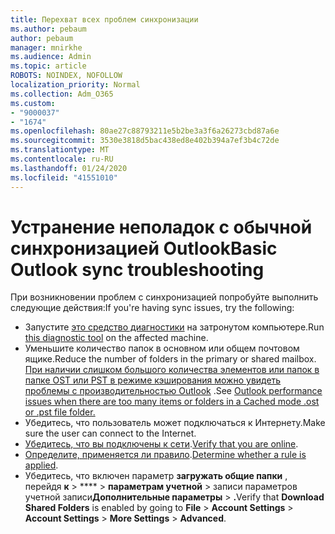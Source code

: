 ```yaml
---
title: Перехват всех проблем синхронизации
ms.author: pebaum
author: pebaum
manager: mnirkhe
ms.audience: Admin
ms.topic: article
ROBOTS: NOINDEX, NOFOLLOW
localization_priority: Normal
ms.collection: Adm_O365
ms.custom:
- "9000037"
- "1674"
ms.openlocfilehash: 80ae27c88793211e5b2be3a3f6a26273cbd87a6e
ms.sourcegitcommit: 3530e3818d5bac438ed8e402b394a7ef3b4c72de
ms.translationtype: MT
ms.contentlocale: ru-RU
ms.lasthandoff: 01/24/2020
ms.locfileid: "41551010"
---
```

# <a name="basic-outlook-sync-troubleshooting"></a><span data-ttu-id="3d19d-102">Устранение неполадок с обычной синхронизацией Outlook</span><span class="sxs-lookup"><span data-stu-id="3d19d-102">Basic Outlook sync troubleshooting</span></span>

<span data-ttu-id="3d19d-103">При возникновении проблем с синхронизацией попробуйте выполнить следующие действия:</span><span class="sxs-lookup"><span data-stu-id="3d19d-103">If you're having sync issues, try the following:</span></span>

- <span data-ttu-id="3d19d-104">Запустите [это средство диагностики](https://aka.ms/sara-outlooksendreceive) на затронутом компьютере.</span><span class="sxs-lookup"><span data-stu-id="3d19d-104">Run [this diagnostic tool](https://aka.ms/sara-outlooksendreceive) on the affected machine.</span></span>
- <span data-ttu-id="3d19d-105">Уменьшите количество папок в основном или общем почтовом ящике.</span><span class="sxs-lookup"><span data-stu-id="3d19d-105">Reduce the number of folders in the primary or shared mailbox.</span></span> <span data-ttu-id="3d19d-106">[При наличии слишком большого количества элементов или папок в папке OST или PST в режиме кэширования можно увидеть проблемы с производительностью Outlook](https://support.microsoft.com/help/2768656/outlook-performance-issues-when-there-are-too-many-items-or-folders-in) .</span><span class="sxs-lookup"><span data-stu-id="3d19d-106">See [Outlook performance issues when there are too many items or folders in a Cached mode .ost or .pst file folder.](https://support.microsoft.com/help/2768656/outlook-performance-issues-when-there-are-too-many-items-or-folders-in)</span></span>
- <span data-ttu-id="3d19d-107">Убедитесь, что пользователь может подключаться к Интернету.</span><span class="sxs-lookup"><span data-stu-id="3d19d-107">Make sure the user can connect to the Internet.</span></span> 
- <span data-ttu-id="3d19d-108">[Убедитесь, что вы подключены к сети](https://support.office.com/article/2460e4a8-16c7-47fc-b204-b1549275aac9).</span><span class="sxs-lookup"><span data-stu-id="3d19d-108">[Verify that you are online](https://support.office.com/article/2460e4a8-16c7-47fc-b204-b1549275aac9).</span></span>
- <span data-ttu-id="3d19d-109">[Определите, применяется ли правило](https://support.office.com/article/C24F5DEA-9465-4DF4-AD17-A50704D66C59).</span><span class="sxs-lookup"><span data-stu-id="3d19d-109">[Determine whether a rule is applied](https://support.office.com/article/C24F5DEA-9465-4DF4-AD17-A50704D66C59).</span></span>
- <span data-ttu-id="3d19d-110">Убедитесь, что включен параметр **загружать общие папки** , перейдя **к** > \*\*\*\* > **параметрам учетной** > записи параметров учетной записи**Дополнительные параметры** > **.**</span><span class="sxs-lookup"><span data-stu-id="3d19d-110">Verify that **Download Shared Folders** is enabled by going to **File** > **Account Settings** > **Account Settings** > **More Settings** > **Advanced**.</span></span>